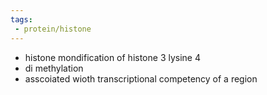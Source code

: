 ```yaml
---
tags:
 - protein/histone
---
```

- histone mondification of histone 3 lysine 4
- di methylation 
- asscoiated wioth transcriptional competency of a region